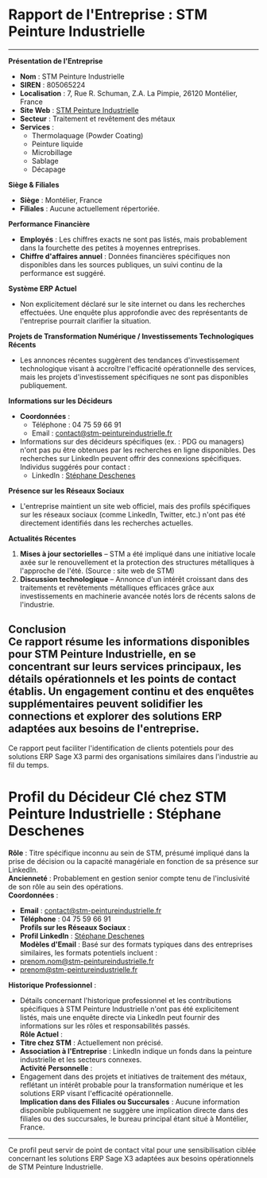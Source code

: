 # **Rapport de l'Entreprise : STM Peinture Industrielle**
---
**Présentation de l'Entreprise**  
- **Nom** : STM Peinture Industrielle  
- **SIREN** : 805065224  
- **Localisation** : 7, Rue R. Schuman, Z.A. La Pimpie, 26120 Montélier, France  
- **Site Web** : [STM Peinture Industrielle](https://www.stm-peintureindustrielle.fr/)  
- **Secteur** : Traitement et revêtement des métaux  
- **Services** :  
  - Thermolaquage (Powder Coating)  
  - Peinture liquide  
  - Microbillage  
  - Sablage  
  - Décapage  

**Siège & Filiales**  
- **Siège** : Montélier, France  
- **Filiales** : Aucune actuellement répertoriée.

**Performance Financière**  
- **Employés** : Les chiffres exacts ne sont pas listés, mais probablement dans la fourchette des petites à moyennes entreprises.  
- **Chiffre d'affaires annuel** : Données financières spécifiques non disponibles dans les sources publiques, un suivi continu de la performance est suggéré.

**Système ERP Actuel**  
- Non explicitement déclaré sur le site internet ou dans les recherches effectuées. Une enquête plus approfondie avec des représentants de l'entreprise pourrait clarifier la situation.

**Projets de Transformation Numérique / Investissements Technologiques Récents**  
- Les annonces récentes suggèrent des tendances d'investissement technologique visant à accroître l'efficacité opérationnelle des services, mais les projets d'investissement spécifiques ne sont pas disponibles publiquement.

**Informations sur les Décideurs**  
- **Coordonnées** :  
  - Téléphone : 04 75 59 66 91  
  - Email : contact@stm-peintureindustrielle.fr  
- Informations sur des décideurs spécifiques (ex. : PDG ou managers) n'ont pas pu être obtenues par les recherches en ligne disponibles. Des recherches sur LinkedIn peuvent offrir des connexions spécifiques. Individus suggérés pour contact :  
  - LinkedIn : [Stéphane Deschenes](https://ca.linkedin.com/in/stéphane-deschenes-1a6b76159)

**Présence sur les Réseaux Sociaux**  
- L'entreprise maintient un site web officiel, mais des profils spécifiques sur les réseaux sociaux (comme LinkedIn, Twitter, etc.) n'ont pas été directement identifiés dans les recherches actuelles.

**Actualités Récentes**  
1. **Mises à jour sectorielles** – STM a été impliqué dans une initiative locale axée sur le renouvellement et la protection des structures métalliques à l'approche de l'été. (Source : site web de STM)  
2. **Discussion technologique** – Annonce d'un intérêt croissant dans des traitements et revêtements métalliques efficaces grâce aux investissements en machinerie avancée notés lors de récents salons de l'industrie.  

**Conclusion**  
Ce rapport résume les informations disponibles pour STM Peinture Industrielle, en se concentrant sur leurs services principaux, les détails opérationnels et les points de contact établis. Un engagement continu et des enquêtes supplémentaires peuvent solidifier les connections et explorer des solutions ERP adaptées aux besoins de l'entreprise.
---
Ce rapport peut faciliter l'identification de clients potentiels pour des solutions ERP Sage X3 parmi des organisations similaires dans l'industrie au fil du temps.

# **Profil du Décideur Clé chez STM Peinture Industrielle : Stéphane Deschenes**  
**Rôle** : Titre spécifique inconnu au sein de STM, présumé impliqué dans la prise de décision ou la capacité managériale en fonction de sa présence sur LinkedIn.  
**Ancienneté** : Probablement en gestion senior compte tenu de l'inclusivité de son rôle au sein des opérations.  
**Coordonnées** :  
- **Email** : contact@stm-peintureindustrielle.fr  
- **Téléphone** : 04 75 59 66 91  
**Profils sur les Réseaux Sociaux** :  
- **Profil LinkedIn** : [Stéphane Deschenes](https://ca.linkedin.com/in/st%C3%A9phane-deschenes-1a6b76159)  
**Modèles d'Email** : Basé sur des formats typiques dans des entreprises similaires, les formats potentiels incluent :  
- prenom.nom@stm-peintureindustrielle.fr  
- prenom@stm-peintureindustrielle.fr  

**Historique Professionnel** :  
- Détails concernant l'historique professionnel et les contributions spécifiques à STM Peinture Industrielle n'ont pas été explicitement listés, mais une enquête directe via LinkedIn peut fournir des informations sur les rôles et responsabilités passés.  
**Rôle Actuel** :  
- **Titre chez STM** : Actuellement non précisé.  
- **Association à l'Entreprise** : LinkedIn indique un fonds dans la peinture industrielle et les secteurs connexes.  
**Activité Personnelle** :  
- Engagement dans des projets et initiatives de traitement des métaux, reflétant un intérêt probable pour la transformation numérique et les solutions ERP visant l'efficacité opérationnelle.  
**Implication dans des Filiales ou Succursales** : Aucune information disponible publiquement ne suggère une implication directe dans des filiales ou des succursales, le bureau principal étant situé à Montélier, France.
---
Ce profil peut servir de point de contact vital pour une sensibilisation ciblée concernant les solutions ERP Sage X3 adaptées aux besoins opérationnels de STM Peinture Industrielle.
```